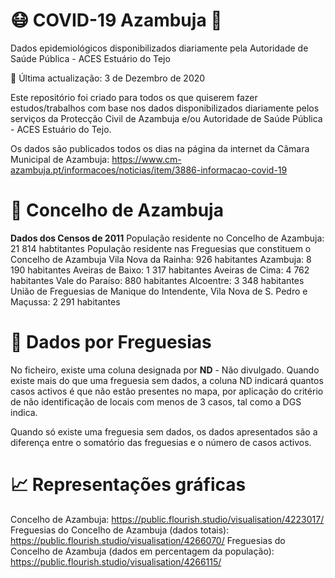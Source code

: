 # 😷️ COVID-19 Azambuja :microbe:
Dados epidemiológicos disponibilizados diariamente pela Autoridade de Saúde Pública - ACES Estuário do Tejo


📅️ Última actualização: 3 de Dezembro de 2020


Este repositório foi criado para todos os que quiserem fazer estudos/trabalhos com base nos dados disponibilizados diariamente pelos serviços
da Protecção Civil de Azambuja e/ou Autoridade de Saúde Pública - ACES Estuário do Tejo.

Os dados são publicados todos os dias na página da internet da Câmara Municipal de Azambuja: https://www.cm-azambuja.pt/informacoes/noticias/item/3886-informacao-covid-19

# :memo: Concelho de Azambuja

<b>Dados dos Censos de 2011</b>
População residente no Concelho de Azambuja: 21 814 habtitantes
População residente nas Freguesias que constituem o Concelho de Azambuja
        Vila Nova da Rainha: 926 habitantes
        Azambuja: 8 190 habitantes
        Aveiras de Baixo: 1 317 habitantes
        Aveiras de Cima: 4 762 habitantes
        Vale do Paraíso: 880 habitantes
        Alcoentre: 3 348 habitantes
        União de Freguesias de Manique do Intendente, Vila Nova de S. Pedro e Maçussa: 2 291 habitantes 

# :memo: Dados por Freguesias

No ficheiro, existe uma coluna designada por <b>ND</b> - Não divulgado. 
Quando existe mais do que uma freguesia sem dados, a coluna ND indicará quantos casos activos é que não estão presentes no mapa, por aplicação do critério de não identificação de locais com menos de 3 casos, tal como a DGS indica.

Quando só existe uma freguesia sem dados, os dados apresentados são a diferença entre o somatório das freguesias e o número de casos activos.



#  :chart_with_upwards_trend: Representações gráficas

Concelho de Azambuja: https://public.flourish.studio/visualisation/4223017/
Freguesias do Concelho de Azambuja (dados totais): https://public.flourish.studio/visualisation/4266070/
Freguesias do Concelho de Azambuja (dados em percentagem da população): https://public.flourish.studio/visualisation/4266115/


